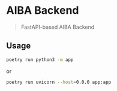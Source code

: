 # AIBA Backend

> FastAPI-based AIBA Backend

## Usage

```bash
poetry run python3 -m app
```

or

```bash
poetry run uvicorn --host=0.0.0 app:app
```
